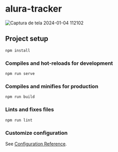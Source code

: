 # alura-tracker
![Captura de tela 2024-01-04 112102](https://github.com/IuryHirabara/alura-tracker/assets/107448972/7f8028c4-ee7f-4e8d-a4ce-b4e24860ee5f)


## Project setup
```
npm install
```

### Compiles and hot-reloads for development
```
npm run serve
```

### Compiles and minifies for production
```
npm run build
```

### Lints and fixes files
```
npm run lint
```

### Customize configuration
See [Configuration Reference](https://cli.vuejs.org/config/).
